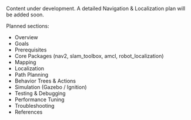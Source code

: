 Content under development. A detailed Navigation & Localization plan will be added soon.

Planned sections:
- Overview
- Goals
- Prerequisites
- Core Packages (nav2, slam_toolbox, amcl, robot_localization)
- Mapping
- Localization
- Path Planning
- Behavior Trees & Actions
- Simulation (Gazebo / Ignition)
- Testing & Debugging
- Performance Tuning
- Troubleshooting
- References
